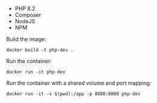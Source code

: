 
- PHP 8.2
- Composer
- NodeJS
- NPM


Build the image:

```
docker build -t php-dev .
```

Run the container:

```
docker run -it php-dev
```

Run the container with a shared volume and port mapping:

```
docker run -it -v $(pwd):/app -p 8080:8000 php-dev
```
